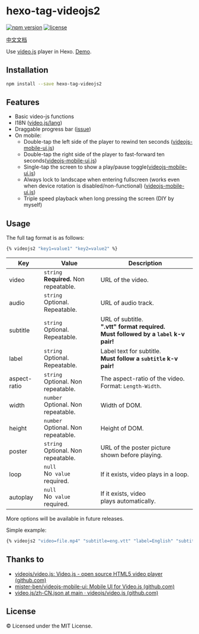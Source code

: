 # hexo-tag-videojs2

[![npm version](https://img.shields.io/npm/v/hexo-tag-videojs2.svg)](https://www.npmjs.com/package/hexo-tag-videojs2) [![license](https://img.shields.io/npm/l/hexo-tag-videojs2?style=flat)](https://raw.github.com/lzctuhao/hexo-tag-videojs2/blob/master/LICENSE)

[中文文档](https://github.com/lzctuhao/hexo-tag-videojs2/blob/main/readme_CN.md)

Use [video.js](https://videojs.com/advanced?video=disneys-oceans) player in Hexo. [Demo](https://lzc2002.tk/2022/1210/folder-magazines/touch/mkv-the-power-of-gentle-touch/).

## Installation

```bash
npm install --save hexo-tag-videojs2
```

## Features

- Basic video-js functions
- I18N ([video.js/lang](https://github.com/videojs/video.js/tree/main/lang))
- Draggable progress bar ([issue](https://github.com/videojs/video.js/issues/4460))
- On mobile:
  - Double-tap the left side of the player to rewind ten seconds ([videojs-mobile-ui.js](https://github.com/mister-ben/videojs-mobile-ui))
  - Double-tap the right side of the player to fast-forward ten seconds([videojs-mobile-ui.js](https://github.com/mister-ben/videojs-mobile-ui))
  - Single-tap the screen to show a play/pause toggle([videojs-mobile-ui.js](https://github.com/mister-ben/videojs-mobile-ui))
  - Always lock to landscape when entering fullscreen (works even when device rotation is disabled/non-functional) ([videojs-mobile-ui.js](https://github.com/mister-ben/videojs-mobile-ui))
  - Triple speed playback when long pressing the screen (DIY by myself)

## Usage

The full tag format is as follows:

```bash
{% videojs2 "key1=value1" "key2=value2" %}
```

| Key          | Value                                          | Description                                                                                                   |
| ------------ | ---------------------------------------------- | ------------------------------------------------------------------------------------------------------------- |
| video        | `string`<br />**Required.** Non repeatable. | URL of the video.                                                                                             |
| audio        | `string`<br />Optional. Repeatable.          | URL of audio track.                                                                                           |
| subtitle     | `string`<br />Optional. Repeatable.          | URL of subtitle.<br />**".vtt" format required.**<br />**Must followed by a `label` k-v pair!** |
| label        | `string`<br />Optional. Repeatable.          | Label text for subtitle.<br />**Must follow a `subtitle` k-v pair!**                                  |
| aspect-ratio | `string`<br />Optional. Non repeatable.      | The aspect-ratio of the video.<br />Format: `Length-Width`.                                                 |
| width        | `number`<br />Optional. Non repeatable.      | Width of DOM.                                                                                                 |
| height       | `number`<br />Optional. Non repeatable.      | Height of DOM.                                                                                                |
| poster       | `string`<br />Optional. Non repeatable.      | URL of the poster picture shown before playing.                                                               |
| loop         | `null`<br />No  `value` required.        | If it exists, video plays in a loop.                                                                         |
| autoplay     | `null`<br />No  `value` required.        | If it exists, video plays automatically.                                                                     |

More options will be available in future releases.

Simple example:

```bash
{% videojs2 "video=file.mp4" "subtitle=eng.vtt" "label=English" "subtitle=chs-eng.vtt" "label=双语" "aspect-ratio=16-9" "loop" "autoplay" "poster=https://source.unsplash.com/1920x1080" %}

```

## Thanks to

- [videojs/video.js: Video.js - open source HTML5 video player (github.com)](https://github.com/videojs/video.js)
- [mister-ben/videojs-mobile-ui: Mobile UI for Video.js (github.com)](https://github.com/mister-ben/videojs-mobile-ui)
- [video.js/zh-CN.json at main · videojs/video.js (github.com)](https://github.com/videojs/video.js/blob/main/lang/zh-CN.json)

## License

&copy; Licensed under the MIT License.
